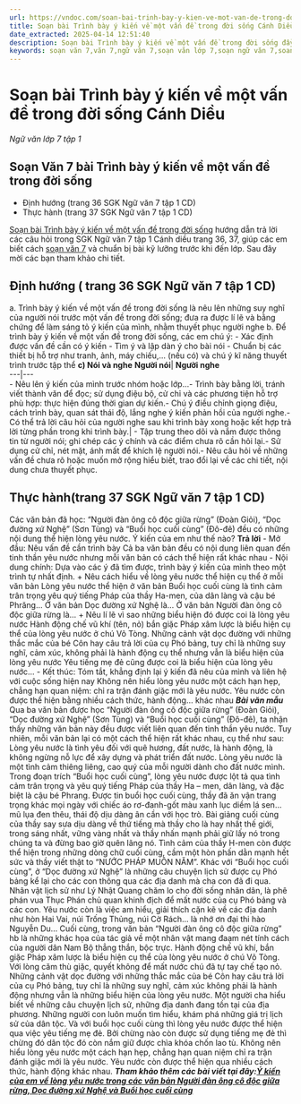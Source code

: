 ```yaml
---
url: https://vndoc.com/soan-bai-trinh-bay-y-kien-ve-mot-van-de-trong-doi-song-canh-dieu-268200
title: Soạn bài Trình bày ý kiến về một vấn đề trong đời sống Cánh Diều - Ngữ văn lớp 7 tập 1 - VnDoc.com
date_extracted: 2025-04-14 12:51:40
description: Soạn bài Trình bày ý kiến về một vấn đề trong đời sống đầy đủ các phần SGK Ngữ Văn 7 Cánh Diều tập 1, giúp các em dễ dàng chuẩn bị bài trước khi tới lớp.
keywords: soạn văn 7,văn 7,ngữ văn 7,soạn văn lớp 7,soạn ngữ văn 7,soan van 7,văn lớp 7,ngữ văn lớp 7,giải văn 7,soạn văn 7 tập 1,soạn văn lớp 7 tập 1,ngu van 7,Soạn bài Trình bày ý kiến về một vấn đề trong đời sống,ngữ văn lớp 7 cánh diều,soạn văn 7 cánh diều,Trình bày ý kiến về một vấn đề trong đời sống cánh diều,soạn Dọc đường xứ Nghệ,Trình bày ý kiến về một vấn đề trong đời sống,soạn văn Trình bày ý kiến về một vấn đề trong đời sống
---
```


# Soạn bài Trình bày ý kiến về một vấn đề trong đời sống Cánh Diều
 _Ngữ văn lớp 7 tập 1_
## Soạn Văn 7 bài Trình bày ý kiến về một vấn đề trong đời sống
  * Định hướng \(trang 36 SGK Ngữ văn 7 tập 1 CD\)
  * Thực hành \(trang 37 SGK Ngữ văn 7 tập 1 CD\)

[Soạn bài Trình bày ý kiến về một vấn đề trong đời sống](<https://vndoc.com/soan-bai-trinh-bay-y-kien-ve-mot-van-de-trong-doi-song-canh-dieu-268200>) hướng dẫn trả lời các câu hỏi trong SGK Ngữ văn 7 tập 1 Cánh diều trang 36, 37, giúp các em biết cách [soạn văn 7](<https://vndoc.com/ngu-van-7-tap-1-cd>) và chuẩn bị bài kỹ lưỡng trước khi đến lớp. Sau đây mời các bạn tham khảo chi tiết.
## **Định hướng \(** trang 36 SGK Ngữ văn 7 tập 1 CD\)
a. Trình bày ý kiến về một vấn đề trong đời sống là nêu lên những suy nghĩ của người nói trước một vấn đề trong đời sống; đưa ra được lí lẽ và bằng chứng để làm sáng tỏ ý kiến của mình, nhằm thuyết phục người nghe
b. Để trình bày ý kiến về một vấn đề trong đời sống, các em chú ý:
\- Xác định được vấn đề cần có ý kiến
\- Tìm ý và lập dàn ý cho bài nói
\- Chuẩn bị các thiết bị hỗ trợ như tranh, ảnh, máy chiếu,... \(nếu có\) và chú ý kĩ năng thuyết trình trước tập thể
**c\) Nói và nghe**
**Người nói**| **Người nghe**  
---|---  
\- Nêu lên ý kiến của mình trước nhóm hoặc lớp...\- Trình bày bằng lời, tránh viết thành văn để đọc; sử dụng điệu bộ, cử chỉ và các phương tiện hỗ trợ phù hợp: thực hiện đúng thời gian dự kiến.\- Chú ý điều chỉnh giọng điệu, cách trình bày, quan sát thái độ, lắng nghe ý kiến phản hồi của người nghe.\- Có thể trả lời câu hỏi của người nghe sau khi trình bày xong hoặc kết hợp trả lời từng phần trong khi trình bày.| \- Tập trung theo dõi và nắm được thông tin từ người nói; ghi chép các ý chính và các điểm chưa rõ cần hỏi lại.\- Sử dụng cử chỉ, nét mặt, ánh mất để khích lệ người nói.\- Nêu câu hỏi về những vấn đề chưa rõ hoặc muốn mở rộng hiểu biết, trao đổi lại về các chi tiết, nội dung chưa thuyết phục.  
## **Thực hành**\(trang 37 SGK Ngữ văn 7 tập 1 CD\)
Các văn bản đã học: “Người đàn ông cô độc giữa rừng” \(Đoàn Giỏi\), “Dọc đường xứ Nghệ” \(Sơn Tùng\) và “Buổi học cuối cùng” \(Đô-đê\) đều có những nội dung thể hiện lòng yêu nước. Ý kiến của em như thế nào?
**Trả lời**
\- Mở đầu: Nêu vấn đề cần trình bày
Cả ba văn bản đều có nội dung liên quan đến tinh thần yêu nước nhưng mỗi văn bản có cách thể hiện rất khác nhau
\- Nội dung chính: Dựa vào các ý đã tìm được, trình bày ý kiến của mình theo một trình tự nhất định.
\+ Nêu cách hiểu về lòng yêu nước thể hiện cụ thể ở mỗi văn bản
Lòng yêu nước thể hiện ở văn bản Buổi học cuối cùng là tình cảm trân trọng yêu quý tiếng Pháp của thầy Ha-men, của dân làng và cậu bé Phrăng… Ở văn bản Dọc đường xứ Nghệ là… Ở văn bản Người đàn ông cô độc giữa rừng là…
\+ Nêu lí lẽ vì sao những biểu hiện đó được coi là lòng yêu nước
Hành động chế vũ khí \(tên, nỏ\) bắn giặc Pháp xâm lược là biểu hiện cụ thể của lòng yêu nước ở chú Võ Tòng.
Những cảnh vật dọc đường với những thắc mắc của bé Côn hay câu trả lời của cụ Phó bảng, tuy chỉ là những suy nghĩ, cảm xúc, không phải là hành động cụ thể nhưng vẫn là biểu hiện của lòng yêu nước
Yêu tiếng mẹ đẻ cũng được coi là biểu hiện của lòng yêu nước…
\- Kết thúc: Tóm tắt, khẳng định lại ý kiến đã nêu của mình và liên hệ với cuộc sống hiện nay
Không nên hiểu lòng yêu nước một cách hạn hẹp, chẳng hạn quan niệm: chỉ ra trận đánh giặc mới là yêu nước. Yêu nước còn được thể hiện bằng nhiều cách thức, hành động… khác nhau
 _**Bài văn mẫu**_
Qua ba văn bản được học “Người đàn ông cô độc giữa rừng” \(Đoàn Giỏi\), “Dọc đường xứ Nghệ” \(Sơn Tùng\) và “Buổi học cuối cùng” \(Đô-đê\), ta nhận thấy những văn bản này đều được viết liên quan đến tinh thần yêu nước. Tuy nhiên, mỗi văn bản lại có một cách thể hiện rất khác nhau, cụ thể như sau:
Lòng yêu nước là tình yêu đối với quê hương, đất nước, là hành động, là không ngừng nỗ lực để xây dựng và phát triển đất nước. Lòng yêu nước là một tình cảm thiêng liêng, cao quý của mỗi người dành cho đất nước mình.
Trong đoạn trích “Buổi học cuối cùng”, lòng yêu nước được lột tả qua tình cảm trân trọng và yêu quý tiếng Pháp của thầy Ha – men, dân làng, và đặc biệt là cậu bé Phrang. Được tin buổi học cuối cùng, thầy đã ăn vận trang trọng khác mọi ngày với chiếc áo rơ-đanh-gốt màu xanh lục diềm lá sen…mũ lụa đen thêu, thái độ dịu dàng ân cần với học trò. Bài giảng cuối cùng của thầy say sưa dịu dàng về thứ tiếng mà thầy cho là hay nhất thế giới, trong sáng nhất, vững vàng nhất và thầy nhấn mạnh phải giữ lấy nó trong chúng ta và đừng bao giờ quên lãng nó. Tình cảm của thầy H-men còn được thể hiện trong những dòng chữ cuối cùng, cầm một hòn phấn dằn mạnh hết sức và thầy viết thật to “NƯỚC PHÁP MUÔN NĂM”.
Khác với “Buổi học cuối cùng”, ở “Dọc đường xứ Nghệ” là những câu chuyện lịch sử được cụ Phó bảng kể lại cho các con thông qua các địa danh mà cha con đã đi qua. Nhân vật lịch sử như Lý Nhật Quang chăm lo cho đời sống nhân dân, là phê phán vua Thục Phán chủ quan khinh địch để mất nước của cụ Phó bảng và các con. Yêu nước còn là việc am hiểu, giải thích cặn kẽ về các địa danh như hòn Hai Vai, núi Trống Thủng, núi Cờ Rách… là nhớ ơn đại thi hào Nguyễn Du…
Cuối cùng, trong văn bản “Người đàn ông cô độc giữa rừng” hb là những khác họa của tác giả về một nhân vật mang đaạm nét tính cách của người dân Nam Bộ thẳng thắn, bộc trực. Hành động chế vũ khí, bắn giặc Pháp xâm lược là biểu hiện cụ thể của lòng yêu nước ở chú Võ Tòng. Với lòng căm thù giặc, quyết không để mất nước chú đã tự tay chế tạo nỏ. Những cảnh vật dọc đường với những thắc mắc của bé Côn hay câu trả lời của cụ Phó bảng, tuy chỉ là những suy nghĩ, cảm xúc không phải là hành động nhưng vẫn là những biểu hiện của lòng yêu nước. Một người cha hiểu biết về những câu chuyện lịch sử, những địa danh đang tồn tại của địa phương. Những người con luôn muốn tìm hiểu, khám phá những giá trị lịch sử của dân tộc. Và với buổi học cuối cùng thì lòng yêu nước được thể hiện qua việc yêu tiếng mẹ đẻ. Bởi chừng nào còn được sử dụng tiếng mẹ đẻ thì chừng đó dân tộc đó còn nắm giữ được chìa khóa chốn lao tù.
Không nên hiểu lòng yêu nước một cách hạn hẹp, chẳng hạn quan niệm chỉ ra trận đánh giặc mới là yêu nước. Yêu nước còn được thể hiện qua nhiều cách thức, hành động khác nhau.
_**Tham khảo thêm các bài viết tại đây:[Ý kiến của em về lòng yêu nước trong các văn bản Người đàn ông cô độc giữa rừng, Dọc đường xứ Nghệ và Buổi học cuối cùng](<https://vndoc.com/y-kien-cua-em-ve-long-yeu-nuoc-trong-cac-van-ban-nguoi-dan-ong-co-doc-giua-rung-doc-duong-xu-nghe-va-buoi-hoc-cuoi-cung-273021>)**_
